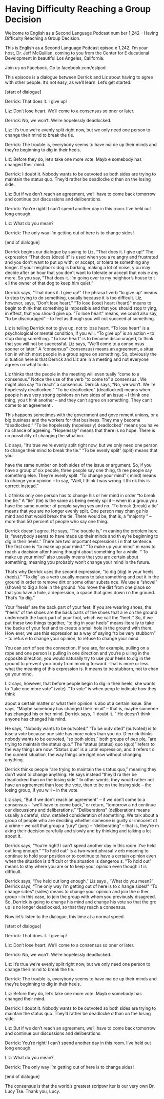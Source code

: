 # Having Difficulty Reaching a Group Decision

Welcome to English as a Second Language Podcast num ber 1,242 – Having Difficulty Reaching a Group Decision.

This is English as a Second Language Podcast episod e 1,242. I’m your host, Dr. Jeff McQuillan, coming to you from the Center for E ducational Development in beautiful Los Angeles, California.

Join us on Facebook. Go to facebook.com/eslpod.

This episode is a dialogue between Derrick and Liz about having to agree with other people. It’s not easy, as we’ll learn. Let’s get started.

[start of dialogue]

Derrick: That does it. I give up!

Liz: Don’t lose heart. We’ll come to a consensus so oner or later.

Derrick: No, we won’t. We’re hopelessly deadlocked.

Liz: It’s true we’re evenly split right now, but we  only need one person to change their mind to break the tie.

Derrick: The trouble is, everybody seems to have ma de up their minds and they’re beginning to dig in their heels.

Liz: Before they do, let’s take one more vote. Mayb e somebody has changed their mind.

Derrick: I doubt it. Nobody wants to be outvoted so  both sides are trying to maintain the status quo. They’d rather be deadlocke d than on the losing side.

Liz: But if we don’t reach an agreement, we’ll have  to come back tomorrow and continue our discussions and deliberations.

Derrick: You’re right! I can’t spend another day in  this room. I’ve held out long enough.

Liz: What do you mean?

Derrick: The only way I’m getting out of here is to  change sides!

[end of dialogue]

Derrick begins our dialogue by saying to Liz, “That  does it. I give up!” The expression “That does (does) it” is used when you a re angry and frustrated and you don’t want to put up with, or accept, or tolera te something any longer. If your neighbor’s dog is barking, making a lot of noise, y ou may decide after an hour that you don’t want to tolerate or accept that nois e any more. So you say, “That does it. I’m going over to my neighbor’s house to t ell the owner of that dog to keep him quiet.”

Derrick says, “That does it. I give up!” The phrasa l verb “to give up” means to stop trying to do something, usually because it is too difficult. Liz, however, says, “Don’t lose heart.” “To lose (lose) heart (heart)” means to begin to think that something is impossible and that you should stop tr ying, in effect, that you should give up. “To lose heart” means, we could also say, “to be discouraged” – to feel as though you will not succeed at something.

Liz is telling Derrick not to give up, not to lose heart. “To lose heart” is a psychological or mental condition, if you will. “To  give up” is an action – to stop doing something. “To lose heart” is to become disco uraged, to think that you will not be successful. Liz says, “We’ll come to a conse nsus sooner or later.” A “consensus” (consensus) means an agreement, a situa tion in which most people in a group agree on something. So, obviously the si tuation here is that Derrick and Liz are in a meeting and not everyone agrees on  what to do.

Liz thinks that the people in the meeting will even tually “come to a consensus.” Notice the use of the verb “to come to” a consensus . We might also say “to reach” a consensus. Derrick says, “No, we won’t. We ’re hopelessly deadlocked.” “To be deadlocked” (deadlocked) means when people h ave very strong opinions on two sides of an issue – I think one thing, you t hink another – and they can’t agree on something. They can’t come to an agreement .

This happens sometimes with the government and gove rnment unions, or a big business and the workers for that business. They ma y become “deadlocked.” “To be hopelessly (hopelessly) deadlocked” means you ha ve no chance of agreeing. “Hopelessly” means that there is no hope. There is no possibility of changing the situation.

Liz says, “It’s true we’re evenly split right now, but we only need one person to change their mind to break the tie.” “To be evenly split” (split) means that you

have the same number on both sides of the issue or argument. So, if you have a group of six people, three people say one thing, th ree people say something else. They’re evenly split. “To change your mind” ( mind) means to change your opinion – to say, “Well, I think I was wrong. I thi nk this is correct instead.”

Liz thinks only one person has to change his or her  mind in order “to break the tie.” A “tie” (tie) is the same as being evenly spl it – when in a group you have the same number of people saying yes and no. “To break (break) a tie” means that you are no longer evenly split. One person may chan ge his mind and that would break the tie. There would be, that is, a “majority ” – more than 50 percent of people who say one thing.

Derrick doesn’t agree. He says, “The trouble is,” m eaning the problem here is, “everybody seems to have made up their minds and th ey’re beginning to dig in their heels.” There are two important expressions i n that sentence. The first one is “to make up your mind.” “To make up your mind” m eans to reach a decision after having thought about something for a while. “ To make up your mind” also usually means that you are certain about something,  meaning you probably won’t change your mind in the future.

That’s why Derrick uses the second expression, “to dig (dig) in your heels (heels).” “To dig” as a verb usually means to take something and put it in the ground in order to remove dirt or some other substa nce. We use a “shovel” (shovel) to dig a hole in the ground. You move the dirt from one place so that you have a hole, a depression, a space that goes down i n the ground. That’s “to dig.”

Your “heels” are the back part of your feet. If you  are wearing shoes, the “heels” of the shoes are the back parts of the shoes that a re on the ground underneath the back part of your foot, which we call the “heel .” So, if we put these two things together, “to dig in your heels” means literally to  take the backs of your feet and to create a small hole in the ground with them. How ever, we use this expression as a way of saying “to be very stubborn” – to refus e to change your opinion, to refuse to change your mind.

You can sort of see the connection. If you are, for  example, pulling on a rope and one person is pulling in one direction and you’re p ulling in the opposite direction, you would naturally try to use your heels to dig in  the ground to prevent your body from moving forward. That is more or less what  the meaning of this expression is. It means to be stubborn, not to chan ge your mind.

Liz says, however, that before people begin to dig in their heels, she wants to “take one more vote” (vote). “To vote” is when peop le indicate how they think

about a certain matter or what their opinion is abo ut a certain issue. She says, “Maybe somebody has changed their mind” – that is, maybe someone has changed his or her mind. Derrick says, “I doubt it. ” He doesn’t think anyone has changed his mind.

He says, “Nobody wants to be outvoted.” “To be outv oted” (outvoted) is to lose a vote because one side has more votes than you do. D errick thinks nobody wants to be outvoted, “so both sides,” both groups of peo ple, “are trying to maintain the status quo.” The “status (status) quo (quo)” refers  to the way things are now. “Status quo” is a Latin expression, and it refers t o the current situation, the way things are right now without changing anything.

Derrick thinks people “are trying to maintain the s tatus quo,” meaning they don’t want to change anything. He says instead “they’d ra ther be deadlocked than on the losing side.” In other words, they would rather  not have an agreement than lose the vote, than to be on the losing side – the losing group, if you will – in the vote.

Liz says, “But if we don’t reach an agreement” – if  we don’t come to a consensus – “we’ll have to come back,” or return, “tomorrow a nd continue our discussions and deliberations.” “Deliberations” (deliberation) means usually a careful, slow, detailed consideration of something. We talk about a group of people who are deciding whether someone is guilty or innocent of a  crime – we call that group a “jury” (jury) – “deliberating” – that is, they’re m aking their decision carefully and slowly and by thinking and talking a lot about it.

Derrick says, “You’re right! I can’t spend another day in this room. I’ve held out long enough.” “To hold out” is a two-word phrasal v erb meaning to continue to hold your position or to continue to have a certain  opinion even when the situation is difficult or the situation is dangerou s. “To hold out” means to stay where you are or to keep your opinion even though i t is difficult.

Derrick says, “I’ve held out long enough.” Liz says , “What do you mean?” Derrick says, “The only way I’m getting out of here is to c hange sides!” “To change sides” (sides) means to change your opinion and join the o ther group – in this case, to join the group with whom you previously disagreed. So, Derrick is going to change his mind and change his vote so that the gro up is no longer deadlocked, so that they reach a consensus.

Now let’s listen to the dialogue, this time at a normal speed.

[start of dialogue]

 Derrick: That does it. I give up!

Liz: Don’t lose heart. We’ll come to a consensus so oner or later.

Derrick: No, we won’t. We’re hopelessly deadlocked.

Liz: It’s true we’re evenly split right now, but we  only need one person to change their mind to break the tie.

Derrick: The trouble is, everybody seems to have ma de up their minds and they’re beginning to dig in their heels.

Liz: Before they do, let’s take one more vote. Mayb e somebody has changed their mind.

Derrick: I doubt it. Nobody wants to be outvoted so  both sides are trying to maintain the status quo. They’d rather be deadlocke d than on the losing side.

Liz: But if we don’t reach an agreement, we’ll have  to come back tomorrow and continue our discussions and deliberations.

Derrick: You’re right! I can’t spend another day in  this room. I’ve held out long enough.

Liz: What do you mean?

Derrick: The only way I’m getting out of here is to  change sides!

[end of dialogue]

The consensus is that the world’s greatest scriptwr iter is our very own Dr. Lucy Tse. Thank you, Lucy.



